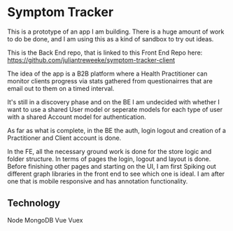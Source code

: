 # Symptom Tracker
This is a prototype of an app I am building. There is a huge amount of work to do be done, and I am using this as a kind of sandbox to try out ideas.

This is the Back End repo, that is linked to this Front End Repo here:
https://github.com/juliantreweeke/symptom-tracker-client

The idea of the app is a B2B platform where a Health Practitioner can monitor clients progress via stats gathered from questionairres that are email out to them on a timed interval.

It's still in a discovery phase and on the BE I am undecided with whether I want to use a shared User model or seperate models for each type of user with a shared Account model for authentication.

As far as what is complete, in the BE the auth, login logout and creation of a Practitioner and Client account is done.

In the FE, all the necessary ground work is done for the store logic and folder structure.
In terms of pages the login, logout and layout is done. 
Before finishing other pages and starting on the UI, I am first Spiking out different graph libraries in the front end to see which one is ideal. I am after one that is mobile responsive and has annotation functionality.

## Technology
Node
MongoDB
Vue
Vuex
